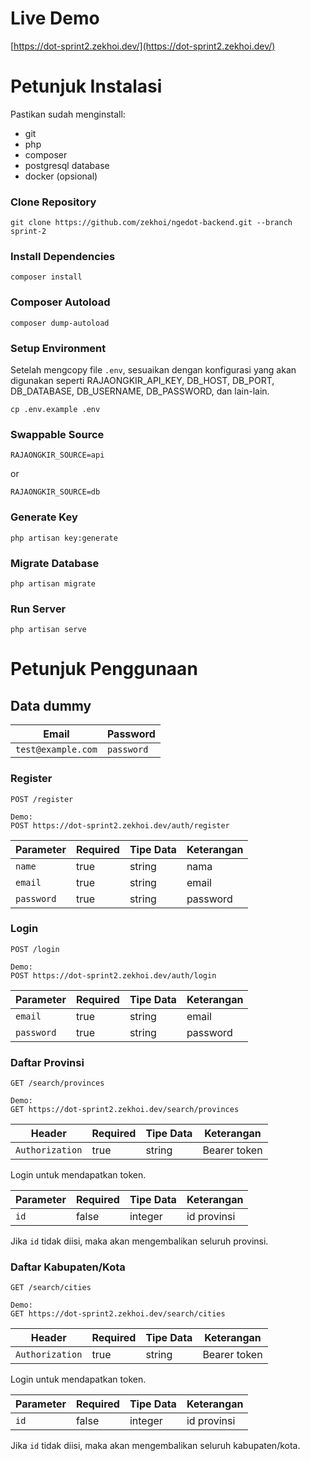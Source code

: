 # Live Demo
[https://dot-sprint2.zekhoi.dev/](https://dot-sprint2.zekhoi.dev/)

# Petunjuk Instalasi

Pastikan sudah menginstall:
- git
- php
- composer
- postgresql database
- docker (opsional)

### Clone Repository

```
git clone https://github.com/zekhoi/ngedot-backend.git --branch sprint-2
```

### Install Dependencies
```
composer install
```

### Composer Autoload
```
composer dump-autoload
```

### Setup Environment
Setelah mengcopy file `.env`, sesuaikan dengan konfigurasi yang akan digunakan seperti RAJAONGKIR_API_KEY, DB_HOST, DB_PORT, DB_DATABASE, DB_USERNAME, DB_PASSWORD, dan lain-lain.
```
cp .env.example .env
```

### Swappable Source
```
RAJAONGKIR_SOURCE=api
```
or
```
RAJAONGKIR_SOURCE=db
```

### Generate Key
```
php artisan key:generate
```

### Migrate Database
```
php artisan migrate
```

### Run Server
```
php artisan serve
```

# Petunjuk Penggunaan
## Data dummy
| Email | Password |
| --- | --- |
| `test@example.com` | `password` |

### Register
```
POST /register

Demo:
POST https://dot-sprint2.zekhoi.dev/auth/register
```

| Parameter | Required | Tipe Data | Keterangan |
| --- | --- | --- | --- |
| `name` | true | string | nama |
| `email` | true | string | email |
| `password` | true | string | password |

### Login
```
POST /login

Demo:
POST https://dot-sprint2.zekhoi.dev/auth/login
```
| Parameter | Required | Tipe Data | Keterangan |
| --- | --- | --- | --- |
| `email` | true | string | email |
| `password` | true | string | password |

### Daftar Provinsi
```
GET /search/provinces

Demo:
GET https://dot-sprint2.zekhoi.dev/search/provinces
```
| Header | Required | Tipe Data | Keterangan |
| --- | --- | --- | --- |
| `Authorization` | true | string | Bearer token |

Login untuk mendapatkan token.

| Parameter | Required | Tipe Data | Keterangan |
| --- | --- | --- | --- |
| `id` | false | integer | id provinsi |


Jika `id` tidak diisi, maka akan mengembalikan seluruh provinsi.

### Daftar Kabupaten/Kota
```
GET /search/cities

Demo:
GET https://dot-sprint2.zekhoi.dev/search/cities
```

| Header | Required | Tipe Data | Keterangan |
| --- | --- | --- | --- |
| `Authorization` | true | string | Bearer token |

Login untuk mendapatkan token.

| Parameter| Required | Tipe Data | Keterangan |
| --- | --- | --- | --- |
| `id` | false | integer | id provinsi |

Jika `id` tidak diisi, maka akan mengembalikan seluruh kabupaten/kota.